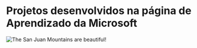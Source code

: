 # Projetos desenvolvidos na página de Aprendizado da Microsoft






![The San Juan Mountains are beautiful!](https://i.ibb.co/fDPdCZ9/Cysource-Linux-Cl-udio-Junior.jpg "San Juan Mountains")

